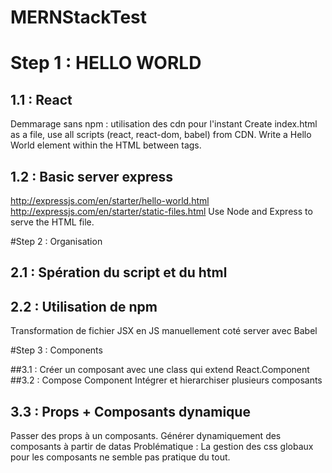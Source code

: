 # MERNStackTest

# Step 1 : HELLO WORLD

## 1.1 : React
Demmarage sans npm : utilisation des cdn pour l'instant
Create index.html as a file, use all scripts (react, react-dom, babel) from CDN. Write a Hello World element within the HTML between  tags.

## 1.2 : Basic server express

http://expressjs.com/en/starter/hello-world.html
http://expressjs.com/en/starter/static-files.html
Use Node and Express to serve the HTML file.

#Step 2 : Organisation

## 2.1 : Spération du script et du html
## 2.2 : Utilisation de npm
  Transformation de fichier JSX en JS manuellement coté server avec Babel

#Step 3 : Components

##3.1 : Créer un composant avec une class qui extend React.Component
##3.2 : Compose Component
  Intégrer et hierarchiser plusieurs composants

## 3.3  :  Props + Composants dynamique
  Passer des props à un composants.
  Générer dynamiquement des composants à partir de datas
  Problématique : La gestion des css globaux pour les composants ne semble pas pratique du tout.
